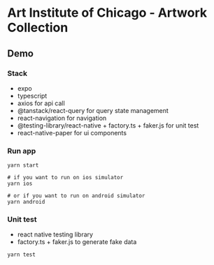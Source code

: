 # Art Institute of Chicago - Artwork Collection

## Demo

### Stack

- expo
- typescript
- axios for api call
- @tanstack/react-query for query state management
- react-navigation for navigation
- @testing-library/react-native + factory.ts + faker.js for unit test
- react-native-paper for ui components

### Run app

```
yarn start

# if you want to run on ios simulator
yarn ios

# or if you want to run on android simulator
yarn android
```

### Unit test

- react native testing library
- factory.ts + faker.js to generate fake data

```
yarn test
```

###
